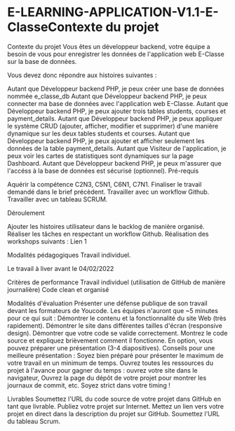# E-LEARNING-APPLICATION-V1.1-E-ClasseContexte du projet
Contexte du projet
Vous êtes un développeur backend, votre équipe a besoin de vous pour enregistrer les données de l'application web E-Classe sur la base de données.

Vous devez donc répondre aux histoires suivantes :

Autant que Développeur backend PHP, je peux créer une base de données nommée e_classe_db
Autant que Développeur backend PHP, je peux connecter ma base de données avec l'application web E-Classe.
Autant que Développeur backend PHP, je peux ajouter trois tables students, courses et payment_details.
Autant que Développeur backend PHP, je peux appliquer le système CRUD (ajouter, afficher, modifier et supprimer) d'une manière dynamique sur les deux tables students et courses.
Autant que Développeur backend PHP, je peux ajouter et afficher seulement les données de la table payment_details.
Autant que Visiteur de l'application, je peux voir les cartes de statistiques sont dynamiques sur la page Dashboard.
Autant que Développeur backend PHP, je peux m'assurer que l'accéss à la base de données est sécurisé (optionnel).
Pré-requis

Aquérir la compétence C2N3, C5N1, C6N1, C7N1.
Finaliser le travail demandé dans le brief précèdent.
Travailler avec un workflow Github.
Travailler avec un tableau SCRUM.


Déroulement

Ajouter les histoires utilisateur dans le backlog de manière organisé.
Réaliser les tâches en respectant un workflow Github.
Réalisation des workshops suivants : Lien 1


Modalités pédagogiques
Travail individuel.

Le travail à liver avant le 04/02/2022

Critères de performance
Travail individuel (utilisation de GitHub de manière journalière)
Code clean et organisé

Modalités d'évaluation
Présenter une défense publique de son travail devant les formateurs de Youcode.
Les équipes n'auront que ~5 minutes pour ce qui suit :
Démontrer le contenu et la fonctionnalité du site Web (très rapidement).
Démontrer le site dans différentes tailles d'écran (responsive design).
Démontrer que votre code se valide correctement.
Montrez le code source et expliquez brièvement comment il fonctionne.
En option, vous pouvez préparer une présentation (3-4 diapositives). Conseils pour une meilleure présentation :
Soyez bien préparé pour présenter le maximum de votre travail en un minimum de temps.
Ouvrez toutes les ressources du projet à l'avance pour gagner du temps : ouvrez votre site dans le navigateur, Ouvrez la page du dépôt de votre projet pour montrer les journaux de commit, etc.
Soyez strict dans votre timing !

Livrables
Soumettez l'URL du code source de votre projet dans GitHub en tant que livrable. 
Publiez votre projet sur Internet. Mettez un lien vers votre projet en direct dans la description du projet sur GitHub.
Soumettez l'URL du tableau Scrum.
